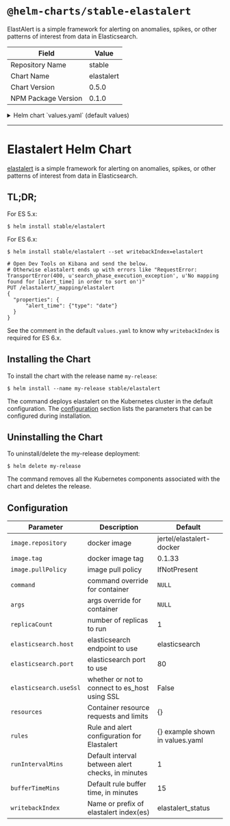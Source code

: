 # `@helm-charts/stable-elastalert`

ElastAlert is a simple framework for alerting on anomalies, spikes, or other patterns of interest from data in Elasticsearch.

| Field               | Value      |
| ------------------- | ---------- |
| Repository Name     | stable     |
| Chart Name          | elastalert |
| Chart Version       | 0.5.0      |
| NPM Package Version | 0.1.0      |

<details>

<summary>Helm chart `values.yaml` (default values)</summary>

```yaml
# number of replicas to run
replicaCount: 1
# number of helm release revisions to retain
revisionHistoryLimit: 5

# Default internal between alert checks against the elasticsearch datasource, in minutes
runIntervalMins: 1

# Default rule buffer duration, in minutes
bufferTimeMins: 15

# For ES 5: The name of the index which stores elastalert's statuses
# For ES 6: The prefix of the names of indices which store elastalert's statuses.
#
# See https://github.com/Yelp/elastalert/commit/c250100b7be07c68a53789569a86f87193ec37f4 for more details about this differentiation.
#
# CAUTION: It is recommended to set this to `elastalert` for ES6+. Otherwise elastalert produces confusing index names due to https://github.com/Yelp/elastalert/issues/1479#issuecomment-356380179
writebackIndex: elastalert_status

image:
  # docker image
  repository: jertel/elastalert-docker
  # docker image tag
  tag: 0.1.33
  pullPolicy: IfNotPresent
resources: {}

elasticsearch:
  # elasticsearch endpoint e.g. (svc.namespace||svc)
  host: ''
  # elasticsearch port
  port: 80
  # whether or not to connect to es_host using TLS
  useSsl: 'False'

# Command and args override for container e.g. (https://kubernetes.io/docs/tasks/inject-data-application/define-command-argument-container/)
# command: ["YOUR_CUSTOM_COMMAND"]
# args: ["YOUR", "CUSTOM", "ARGS"]

# rule configurations e.g. (http://elastalert.readthedocs.io/en/latest/)
rules:
  {}
  # deadman_slack: |-
  #   ---
  #   name: Deadman Switch Slack
  #   type: frequency
  #   index: containers-*
  #   num_events: 3
  #   timeframe:
  #     minutes: 3
  #   filter:
  #   - term:
  #       message: "deadmanslack"
  #   alert:
  #   - "slack"
  #   slack:
  #   slack_webhook_url: dummy
  # deadman_pagerduty: |-
  #   ---
  #   name: Deadman Switch PagerDuty
  #   type: frequency
  #   index: containers-*
  #   num_events: 3
  #   timeframe:
  #     minutes: 3
  #   filter:
  #   - term:
  #       message: "deadmanpd"
  #   alert:
  #   - "pagerduty"
  #   pagerduty:
  #   pagerduty_service_key: dummy
  #   pagerduty_client_name: Elastalert Deadman Switch
```

</details>

---

# Elastalert Helm Chart

[elastalert](https://github.com/Yelp/elastalert) is a simple framework for alerting on anomalies, spikes, or other patterns of interest from data in Elasticsearch.

## TL;DR;

For ES 5.x:

```console
$ helm install stable/elastalert
```

For ES 6.x:

```console
$ helm install stable/elastalert --set writebackIndex=elastalert

# Open Dev Tools on Kibana and send the below.
# Otherwise elastalert ends up with errors like "RequestError: TransportError(400, u'search_phase_execution_exception', u'No mapping found for [alert_time] in order to sort on')"
PUT /elastalert/_mapping/elastalert
{
  "properties": {
      "alert_time": {"type": "date"}
  }
}
```

See the comment in the default `values.yaml` to know why `writebackIndex` is required for ES 6.x.

## Installing the Chart

To install the chart with the release name `my-release`:

```console
$ helm install --name my-release stable/elastalert
```

The command deploys elastalert on the Kubernetes cluster in the default configuration. The [configuration](#configuration) section lists the parameters that can be configured during installation.

## Uninstalling the Chart

To uninstall/delete the my-release deployment:

```console
$ helm delete my-release
```

The command removes all the Kubernetes components associated with the chart and deletes the release.

## Configuration

| Parameter              | Description                                       | Default                         |
| ---------------------- | ------------------------------------------------- | ------------------------------- |
| `image.repository`     | docker image                                      | jertel/elastalert-docker        |
| `image.tag`            | docker image tag                                  | 0.1.33                          |
| `image.pullPolicy`     | image pull policy                                 | IfNotPresent                    |
| `command`              | command override for container                    | `NULL`                          |
| `args`                 | args override for container                       | `NULL`                          |
| `replicaCount`         | number of replicas to run                         | 1                               |
| `elasticsearch.host`   | elasticsearch endpoint to use                     | elasticsearch                   |
| `elasticsearch.port`   | elasticsearch port to use                         | 80                              |
| `elasticsearch.useSsl` | whether or not to connect to es_host using SSL    | False                           |
| `resources`            | Container resource requests and limits            | {}                              |
| `rules`                | Rule and alert configuration for Elastalert       | {} example shown in values.yaml |
| `runIntervalMins`      | Default interval between alert checks, in minutes | 1                               |
| `bufferTimeMins`       | Default rule buffer time, in minutes              | 15                              |
| `writebackIndex`       | Name or prefix of elastalert index(es)            | elastalert_status               |
